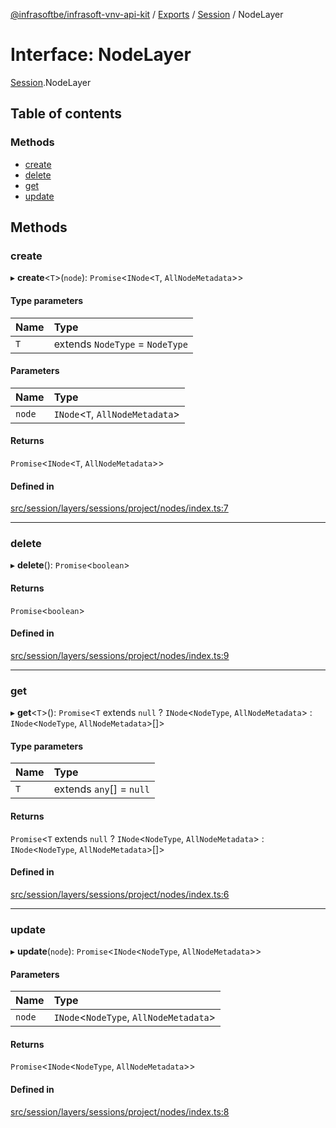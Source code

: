 [@infrasoftbe/infrasoft-vnv-api-kit](../README.md) / [Exports](../modules.md) / [Session](../modules/Session.md) / NodeLayer

# Interface: NodeLayer

[Session](../modules/Session.md).NodeLayer

## Table of contents

### Methods

- [create](Session.NodeLayer.md#create)
- [delete](Session.NodeLayer.md#delete)
- [get](Session.NodeLayer.md#get)
- [update](Session.NodeLayer.md#update)

## Methods

### create

▸ **create**\<`T`\>(`node`): `Promise`\<`INode`\<`T`, `AllNodeMetadata`\>\>

#### Type parameters

| Name | Type |
| :------ | :------ |
| `T` | extends `NodeType` = `NodeType` |

#### Parameters

| Name | Type |
| :------ | :------ |
| `node` | `INode`\<`T`, `AllNodeMetadata`\> |

#### Returns

`Promise`\<`INode`\<`T`, `AllNodeMetadata`\>\>

#### Defined in

[src/session/layers/sessions/project/nodes/index.ts:7](https://github.com/infrasoftbe/Infrasoft-vnv-api-kit/blob/63c0e77/src/session/layers/sessions/project/nodes/index.ts#L7)

___

### delete

▸ **delete**(): `Promise`\<`boolean`\>

#### Returns

`Promise`\<`boolean`\>

#### Defined in

[src/session/layers/sessions/project/nodes/index.ts:9](https://github.com/infrasoftbe/Infrasoft-vnv-api-kit/blob/63c0e77/src/session/layers/sessions/project/nodes/index.ts#L9)

___

### get

▸ **get**\<`T`\>(): `Promise`\<`T` extends ``null`` ? `INode`\<`NodeType`, `AllNodeMetadata`\> : `INode`\<`NodeType`, `AllNodeMetadata`\>[]\>

#### Type parameters

| Name | Type |
| :------ | :------ |
| `T` | extends `any`[] = ``null`` |

#### Returns

`Promise`\<`T` extends ``null`` ? `INode`\<`NodeType`, `AllNodeMetadata`\> : `INode`\<`NodeType`, `AllNodeMetadata`\>[]\>

#### Defined in

[src/session/layers/sessions/project/nodes/index.ts:6](https://github.com/infrasoftbe/Infrasoft-vnv-api-kit/blob/63c0e77/src/session/layers/sessions/project/nodes/index.ts#L6)

___

### update

▸ **update**(`node`): `Promise`\<`INode`\<`NodeType`, `AllNodeMetadata`\>\>

#### Parameters

| Name | Type |
| :------ | :------ |
| `node` | `INode`\<`NodeType`, `AllNodeMetadata`\> |

#### Returns

`Promise`\<`INode`\<`NodeType`, `AllNodeMetadata`\>\>

#### Defined in

[src/session/layers/sessions/project/nodes/index.ts:8](https://github.com/infrasoftbe/Infrasoft-vnv-api-kit/blob/63c0e77/src/session/layers/sessions/project/nodes/index.ts#L8)
